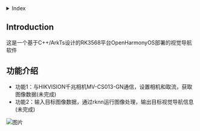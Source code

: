 <details>
<summary>Index</summary>

- [Introduction](#Introduction)
- [Features](#Features)

</details>

## Introduction
这是一个基于C++/ArkTs设计的RK3568平台OpenHarmonyOS部署的视觉导航软件

## 功能介绍
- 功能1：与HIKVISION千兆相机MV-CS013-GN通信，设置相机和取流，获取图像数据(未完成)
- 功能2：输入目标图像数据，通过rknn运行图像处理，输出目标视觉导航信息(未完成)

![图片](./img.png)
